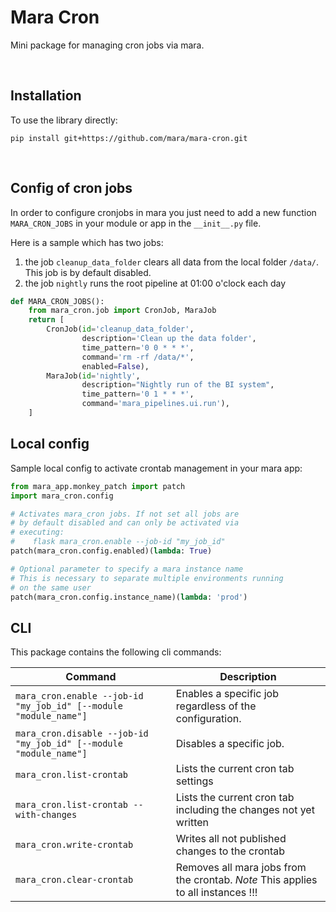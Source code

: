 # Mara Cron

Mini package for managing cron jobs via mara.

&nbsp;

## Installation

To use the library directly:

```
pip install git+https://github.com/mara/mara-cron.git
```

&nbsp;

## Config of cron jobs

In order to configure cronjobs in mara you just need to add a new function `MARA_CRON_JOBS`
in your module or app in the `__init__.py` file.

Here is a sample which has two jobs:
1. the job `cleanup_data_folder` clears all data from the local folder `/data/`. This job is by default disabled.
2. the job `nightly` runs the root pipeline at 01:00 o'clock each day


```python
def MARA_CRON_JOBS():
    from mara_cron.job import CronJob, MaraJob
    return [
        CronJob(id='cleanup_data_folder',
                description='Clean up the data folder',
                time_pattern='0 0 * * *',
                command='rm -rf /data/*',
                enabled=False),
        MaraJob(id='nightly',
                description="Nightly run of the BI system",
                time_pattern='0 1 * * *',
                command='mara_pipelines.ui.run'),
    ]
```

## Local config

Sample local config to activate crontab management in your mara app:

```python
from mara_app.monkey_patch import patch
import mara_cron.config

# Activates mara_cron jobs. If not set all jobs are
# by default disabled and can only be activated via
# executing:
#    flask mara_cron.enable --job-id "my_job_id"
patch(mara_cron.config.enabled)(lambda: True)

# Optional parameter to specify a mara instance name
# This is necessary to separate multiple environments running
# on the same user
patch(mara_cron.config.instance_name)(lambda: 'prod')
```

## CLI

This package contains the following cli commands:

| Command        | Description
| -------------- | --------------
| `mara_cron.enable --job-id "my_job_id" [--module "module_name"]` | Enables a specific job regardless of the configuration.
| `mara_cron.disable --job-id "my_job_id" [--module "module_name"]` | Disables a specific job.
| `mara_cron.list-crontab` | Lists the current cron tab settings
| `mara_cron.list-crontab --with-changes` | Lists the current cron tab including the changes not yet written
| `mara_cron.write-crontab` | Writes all not published changes to the crontab
| `mara_cron.clear-crontab` | Removes all mara jobs from the crontab. *Note* This applies to all instances !!!
